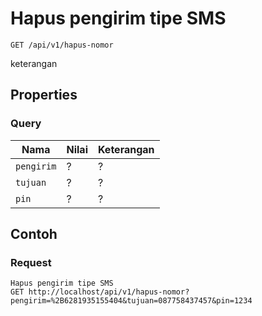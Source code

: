 # Hapus pengirim tipe SMS
```http
GET /api/v1/hapus-nomor
```
keterangan
## Properties
### Query
Nama  | Nilai | Keterangan
--- | --- | ---
<code>pengirim</code> | ? | ?
<code>tujuan</code> | ? | ?
<code>pin</code> | ? | ?

## Contoh

### Request
```http
Hapus pengirim tipe SMS
GET http://localhost/api/v1/hapus-nomor?pengirim=%2B6281935155404&tujuan=087758437457&pin=1234
```
